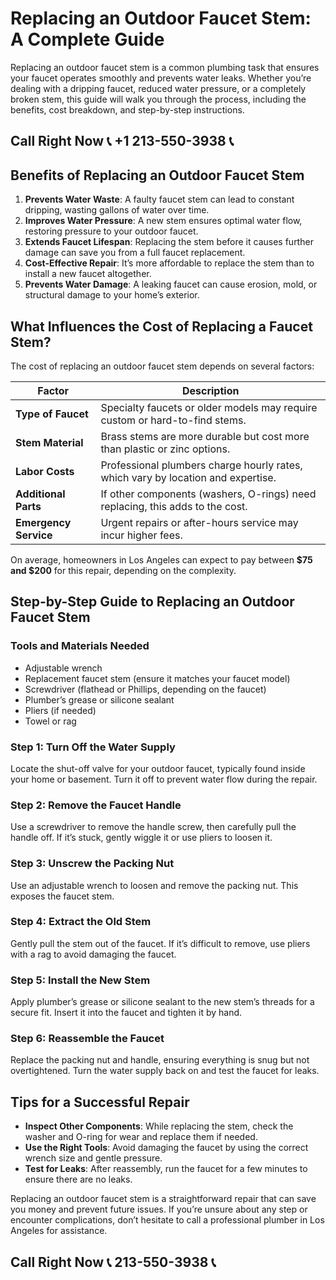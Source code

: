 # Replacing an Outdoor Faucet Stem: A Complete Guide

Replacing an outdoor faucet stem is a common plumbing task that ensures your faucet operates smoothly and prevents water leaks. Whether you’re dealing with a dripping faucet, reduced water pressure, or a completely broken stem, this guide will walk you through the process, including the benefits, cost breakdown, and step-by-step instructions.

## Call Right Now 📞 +1 213-550-3938 📞

## Benefits of Replacing an Outdoor Faucet Stem

1. **Prevents Water Waste**: A faulty faucet stem can lead to constant dripping, wasting gallons of water over time.
2. **Improves Water Pressure**: A new stem ensures optimal water flow, restoring pressure to your outdoor faucet.
3. **Extends Faucet Lifespan**: Replacing the stem before it causes further damage can save you from a full faucet replacement.
4. **Cost-Effective Repair**: It’s more affordable to replace the stem than to install a new faucet altogether.
5. **Prevents Water Damage**: A leaking faucet can cause erosion, mold, or structural damage to your home’s exterior.

## What Influences the Cost of Replacing a Faucet Stem?

The cost of replacing an outdoor faucet stem depends on several factors:  

| **Factor**                | **Description**                                                                 |
|----------------------------|---------------------------------------------------------------------------------|
| **Type of Faucet**         | Specialty faucets or older models may require custom or hard-to-find stems.    |
| **Stem Material**         | Brass stems are more durable but cost more than plastic or zinc options.        |
| **Labor Costs**            | Professional plumbers charge hourly rates, which vary by location and expertise.|
| **Additional Parts**       | If other components (washers, O-rings) need replacing, this adds to the cost.  |
| **Emergency Service**      | Urgent repairs or after-hours service may incur higher fees.                    |

On average, homeowners in Los Angeles can expect to pay between **$75 and $200** for this repair, depending on the complexity.

## Step-by-Step Guide to Replacing an Outdoor Faucet Stem

### Tools and Materials Needed
- Adjustable wrench  
- Replacement faucet stem (ensure it matches your faucet model)  
- Screwdriver (flathead or Phillips, depending on the faucet)  
- Plumber’s grease or silicone sealant  
- Pliers (if needed)  
- Towel or rag  

### Step 1: Turn Off the Water Supply
Locate the shut-off valve for your outdoor faucet, typically found inside your home or basement. Turn it off to prevent water flow during the repair.

### Step 2: Remove the Faucet Handle
Use a screwdriver to remove the handle screw, then carefully pull the handle off. If it’s stuck, gently wiggle it or use pliers to loosen it.

### Step 3: Unscrew the Packing Nut
Use an adjustable wrench to loosen and remove the packing nut. This exposes the faucet stem.

### Step 4: Extract the Old Stem
Gently pull the stem out of the faucet. If it’s difficult to remove, use pliers with a rag to avoid damaging the faucet.

### Step 5: Install the New Stem
Apply plumber’s grease or silicone sealant to the new stem’s threads for a secure fit. Insert it into the faucet and tighten it by hand.

### Step 6: Reassemble the Faucet
Replace the packing nut and handle, ensuring everything is snug but not overtightened. Turn the water supply back on and test the faucet for leaks.

## Tips for a Successful Repair
- **Inspect Other Components**: While replacing the stem, check the washer and O-ring for wear and replace them if needed.  
- **Use the Right Tools**: Avoid damaging the faucet by using the correct wrench size and gentle pressure.  
- **Test for Leaks**: After reassembly, run the faucet for a few minutes to ensure there are no leaks.  

Replacing an outdoor faucet stem is a straightforward repair that can save you money and prevent future issues. If you’re unsure about any step or encounter complications, don’t hesitate to call a professional plumber in Los Angeles for assistance.
## Call Right Now 📞 213-550-3938 📞